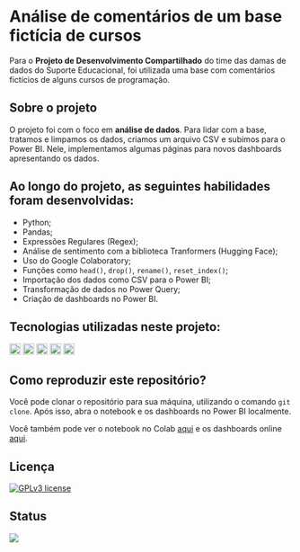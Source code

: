 # Análise de comentários de um base fictícia de cursos
Para o **Projeto de Desenvolvimento Compartilhado** do time das damas de dados do Suporte Educacional, foi utilizada uma base com comentários fictícios de alguns cursos de programação.

## Sobre o projeto
O projeto foi com o foco em **análise de dados**. Para lidar com a base, tratamos e limpamos os dados, criamos um arquivo CSV e subimos para o Power BI. Nele, implementamos algumas páginas para novos dashboards apresentando os dados.

## Ao longo do projeto, as seguintes habilidades foram desenvolvidas:
- Python;
- Pandas;
- Expressões Regulares (Regex);
- Análise de sentimento com a biblioteca Tranformers (Hugging Face);
- Uso do Google Colaboratory;
- Funções como `head()`, `drop()`, `rename()`, `reset_index()`;
- Importação dos dados como CSV para o Power BI;
- Transformação de dados no Power Query;
- Criação de dashboards no Power BI.

## Tecnologias utilizadas neste projeto:
<img height="20" src="https://img.shields.io/badge/Google_Colaboratory-darkorange"> <img height="20" src="https://img.shields.io/badge/Pandas-turquoise"> <img height="20" src="https://img.shields.io/badge/Power%20BI-yellow"> <img height="20" src="https://img.shields.io/badge/Transformers-lightgrey"> <img height="20" src="https://img.shields.io/badge/Python-yellow">

## Como reproduzir este repositório?
Você pode clonar o repositório para sua máquina, utilizando o comando `git clone`. Após isso, abra o notebook e os dashboards no Power BI localmente.

Você também pode ver o notebook no Colab [aqui](https://colab.research.google.com/github/mariaiteixeira/desafio_dados/blob/desenvolvimento/Desafio_Data_Science.ipynb#scrollTo=s-3ZAg1hh2zy) e os dashboards online [aqui]().

## Licença
[![GPLv3 license](https://img.shields.io/badge/License-GPLv3-blue.svg)](http://perso.crans.org/besson/LICENSE.html)

## Status
<img src="https://img.shields.io/badge/Status-Finalizado-brightgreen">
